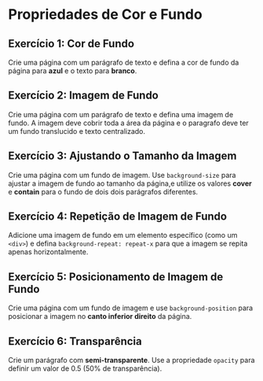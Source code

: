 # Propriedades de Cor e Fundo

## **Exercício 1: Cor de Fundo**

Crie uma página com um parágrafo de texto e defina a cor de fundo da página para **azul** e o texto para **branco**.

## **Exercício 2: Imagem de Fundo**

Crie uma página com um parágrafo de texto e defina uma imagem de fundo. A imagem deve cobrir toda a área da página e o paragrafo deve ter um fundo translucido e texto centralizado.

## **Exercício 3: Ajustando o Tamanho da Imagem**

Crie uma página com um fundo de imagem. Use `background-size` para ajustar a imagem de fundo ao tamanho da página,e  utilize os valores **cover** e **contain** para o fundo de dois dois parágrafos diferentes.

## **Exercício 4: Repetição de Imagem de Fundo**

Adicione uma imagem de fundo em um elemento específico (como um `<div>`) e defina `background-repeat: repeat-x` para que a imagem se repita apenas horizontalmente.

## **Exercício 5: Posicionamento de Imagem de Fundo**

Crie uma página com um fundo de imagem e use `background-position` para posicionar a imagem no **canto inferior direito** da página.

## **Exercício 6: Transparência**

Crie um parágrafo com **semi-transparente**. Use a propriedade `opacity` para definir um valor de 0.5 (50% de transparência).
